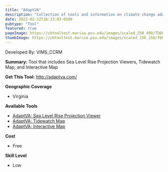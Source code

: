 ```yaml
---
title: "AdaptVA"
description: "Collection of tools and information on climate change adaptation for individuals, local programs, and agencies in Virginia"
date: 2022-02-22T16:33:03-0500
pubtype: "Tool"
featured: true
pageImage: https://cbtooltest.marisa.psu.edu/images/scaled_250_400/TOOLID_1.0_ScreenCapture-1.png
thumbImage: https://cbtooltest.marisa.psu.edu/images/scaled_156_250/TOOLID_1.0_ScreenCapture-1.png
---
```

Developed By: VIMS_CCRM

**Summary:** Tool that includes Sea Level Rise Projection Viewers, Tidewatch Map, and Interactive Map

__**Get This Tool:**__ http://adaptva.com/

__**Geographic Coverage**__
- Virginia

__**Available Tools**__
-  [AdaptVA: Sea Level Rise Projection Viewer](https://cbtooltest.marisa.psu.edu/tools/page-tool1.1)
-  [AdaptVA: Tidewatch Map](https://cbtooltest.marisa.psu.edu/tools/page-tool1.2)
-  [AdaptVA: Interactive Map](https://cbtooltest.marisa.psu.edu/tools/page-tool1.3)

__**Cost**__
- Free

__**Skill Level**__
- Low
